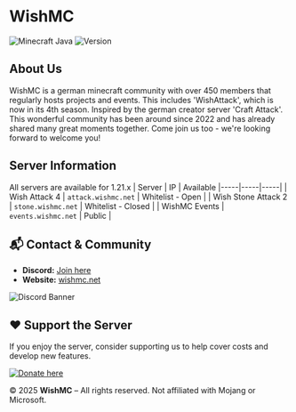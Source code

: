 # WishMC

![Minecraft Java](https://img.shields.io/badge/Java%20Edition-brightgreen?style=for-the-badge)
![Version](https://img.shields.io/badge/1.21.x-blue?style=for-the-badge)

## About Us
WishMC is a german minecraft community with over 450 members that regularly hosts projects and events. This includes 'WishAttack', which is now in its 4th season. Inspired by the german creator server 'Craft Attack'. This wonderful community has been around since 2022 and has already shared many great moments together. Come join us too - we're looking forward to welcome you!

## Server Information
All servers are available for 1.21.x
| Server        | IP | Available
|-----|-----|-----|
| Wish Attack 4 | `attack.wishmc.net` | Whitelist - Open |
| Wish Stone Attack 2 | `stone.wishmc.net` | Whitelist - Closed |
| WishMC Events | `events.wishmc.net` | Public |

## 📬 Contact & Community
- **Discord:** [Join here](https://wishmc.net/discord)  
- **Website:** [wishmc.net](https://wishmc.net)

![Discord Banner](https://discordapp.com/api/guilds/972817104204075028/widget.png?style=banner2)

## ❤️ Support the Server
If you enjoy the server, consider supporting us to help cover costs and develop new features.

[![Donate here](https://img.shields.io/badge/Donate-red?style=for-the-badge)](https://buymeacoffee.com/maschlax)

© 2025 **WishMC** – All rights reserved.
Not affiliated with Mojang or Microsoft.
